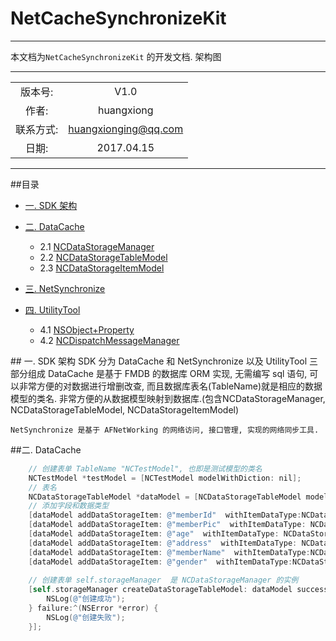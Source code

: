 # NetCacheSynchronizeKit
-----
本文档为`NetCacheSynchronizeKit` 的开发文档. 架构图


************
|      		|  				  		|
| :-------:	|:--------------------:	|
| 版本号:	  | V1.0					| 
| 作者:	   | huangxiong			|
| 联系方式:	  | huangxionging@qq.com	|
| 日期:	   |  2017.04.15			 |	


*************
##<a name="index"/>目录
* [一. SDK 架构](#Structure)

* [二. DataCache](#DataCache)
	* 2.1 [NCDataStorageManager](#NCDataStorageManager)
	* 2.2 [NCDataStorageTableModel](#NCDataStorageTableModel)
	* 2.3 [NCDataStorageItemModel](#NCDataStorageItemModel)
* [三. NetSynchronize](#NetSynchronize)
* [四. UtilityTool](#UtilityTool)
	* 4.1 [NSObject+Property](#Property)
	* 4.2 [NCDispatchMessageManager](#NCDispatchMessageManager)

##<a name="Structure"/> 一. SDK 架构
 	SDK 分为 DataCache 和 NetSynchronize 以及 UtilityTool 三部分组成
 	DataCache 是基于 FMDB 的数据库 ORM 实现, 无需编写 sql 语句, 可以非常方便的对数据进行增删改查, 而且数据库表名(TableName)就是相应的数据模型的类名. 非常方便的从数据模型映射到数据库.(包含NCDataStorageManager, NCDataStorageTableModel, NCDataStorageItemModel)
 		
 	NetSynchronize 是基于 AFNetWorking 的网络访问, 接口管理, 实现的网络同步工具.


##<a name="DataCache"/>二. DataCache
```Objective-c
	// 创建表单 TableName "NCTestModel", 也即是测试模型的类名
	NCTestModel *testModel = [NCTestModel modelWithDiction: nil];
	// 表名
	NCDataStorageTableModel *dataModel = [NCDataStorageTableModel modelWithDataStorageTableName: @"NCTestModel"];
	// 添加字段和数据类型
	[dataModel addDataStorageItem: @"memberId"  withItemDataType:NCDataStorageDataTypeText itemRestraintType:NCDataStorageRestraintTypeUnique];
	[dataModel addDataStorageItem: @"memberPic"  withItemDataType: NCDataStorageDataTypeText];
	[dataModel addDataStorageItem: @"age"  withItemDataType: NCDataStorageDataTypeText];
	[dataModel addDataStorageItem: @"address"  withItemDataType: NCDataStorageDataTypeText];
	[dataModel addDataStorageItem: @"memberName"  withItemDataType:NCDataStorageDataTypeText itemRestraintType:NCDataStorageRestraintTypeUnique];
	[dataModel addDataStorageItem: @"gender"  withItemDataType:NCDataStorageDataTypeText itemRestraintType:NCDataStorageRestraintTypeUniqueAndNotNull];
	
	// 创建表单 self.storageManager  是 NCDataStorageManager 的实例
	[self.storageManager createDataStorageTableModel: dataModel success:^(id responseObject) {
		NSLog(@"创建成功");
	} failure:^(NSError *error) {
		NSLog(@"创建失败");
	}];
```